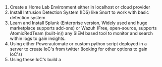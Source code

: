 1. Create a Home Lab Environment either in localhost or cloud provider
2. Install Intrusion Detection System (IDS) like Snort to work with basic detection system.
3. Learn and Install Splunk (Enterprise version, Widely used and huge marketplace supports add-ons) or Wazuh (Free, open-source, supports AtomicRedTeam (built-in)) any SIEM based tool to monitor and search within logs to gain insights.
4. Using either Powerautomate or custom python script deployed in a server to create IoC's from twitter (looking for other options to gain IoC's)
5. Using these IoC's build a 